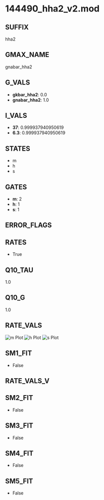 # 144490_hha2_v2.mod

## SUFFIX

hha2

## GMAX_NAME

gnabar_hha2

## G_VALS

- **gkbar_hha2**: 0.0
- **gnabar_hha2**: 1.0

## I_VALS

- **37**: 0.999937940950619
- **6.3**: 0.999937940950619

## STATES

- m
- h
- s

## GATES

- **m**: 2
- **h**: 1
- **s**: 1

## ERROR_FLAGS


## RATES

- True

## Q10_TAU

1.0

## Q10_G

1.0

## RATE_VALS

![m Plot](/Users/pbozelos/Dropbox/icg-Chai-Panos/supermodels/output_markdown_files/Na/144490_hha2_v2.mod/images/m.png)
![h Plot](/Users/pbozelos/Dropbox/icg-Chai-Panos/supermodels/output_markdown_files/Na/144490_hha2_v2.mod/images/h.png)
![s Plot](/Users/pbozelos/Dropbox/icg-Chai-Panos/supermodels/output_markdown_files/Na/144490_hha2_v2.mod/images/s.png)

## SM1_FIT

- False

## RATE_VALS_V

## SM2_FIT

- False

## SM3_FIT

- False

## SM4_FIT

- False

## SM5_FIT

- False

